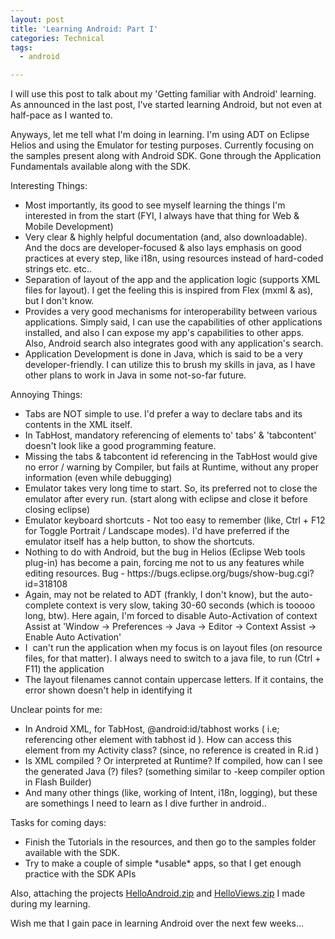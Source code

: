 ```yaml
---
layout: post
title: 'Learning Android: Part I'
categories: Technical
tags:
  - android

---
```


I will use this post to talk about my 'Getting familiar with Android' learning. As announced in the last post, I've started learning Android, but not even at half-pace as I wanted to.

Anyways, let me tell what I'm doing in learning. I'm using ADT on Eclipse Helios and using the Emulator for testing purposes. Currently focusing on the samples present along with Android SDK. Gone through the Application Fundamentals available along with the SDK.

Interesting Things:
<ul>
	<li>Most importantly, its good to see myself learning the things I'm interested in from the start (FYI, I always have that thing for Web &amp; Mobile Development)</li>
	<li>Very clear &amp; highly helpful documentation (and, also downloadable). And the docs are developer-focused &amp; also lays emphasis on good practices at every step, like i18n, using resources instead of hard-coded strings etc. etc..</li>
	<li>Separation of layout of the app and the application logic (supports XML files for layout). I get the feeling this is inspired from Flex (mxml &amp; as), but I don't know.</li>
	<li>Provides a very good mechanisms for interoperability between various applications. Simply said, I can use the capabilities of other applications installed, and also I can expose my app's capabilities to other apps. Also, Android search also integrates good with any application's search.</li>
	<li>Application Development is done in Java, which is said to be a very developer-friendly. I can utilize this to brush my skills in java, as I have other plans to work in Java in some not-so-far future.</li>
</ul>
Annoying Things:
<ul>
	<li>Tabs are NOT simple to use. I'd prefer a way to declare tabs and its contents in the XML itself.</li>
	<li>In TabHost, mandatory referencing of elements to' tabs' &amp; 'tabcontent' doesn't look like a good programming feature.</li>
	<li>Missing the tabs &amp; tabcontent id referencing in the TabHost would give no error / warning by Compiler, but fails at Runtime, without any proper information (even while debugging)</li>
	<li>Emulator takes very long time to start. So, its preferred not to close the emulator after every run. (start along with eclipse and close it before closing eclipse)</li>
	<li>Emulator keyboard shortcuts - Not too easy to remember (like, Ctrl + F12 for Toggle Portrait / Landscape modes). I'd have preferred if the emulator itself has a help button, to show the shortcuts.</li>
	<li>Nothing to do with Android, but the bug in Helios (Eclipse Web tools plug-in) has become a pain, forcing me not to us any features while editing resources. Bug - https://bugs.eclipse.org/bugs/show-bug.cgi?id=318108</li>
	<li>Again, may not be related to ADT (frankly, I don't know), but the auto-complete context is very slow, taking 30-60 seconds (which is tooooo long, btw). Here again, I'm forced to disable Auto-Activation of context Assist at 'Window -&gt; Preferences -&gt; Java -&gt; Editor -&gt; Context Assist -&gt; Enable Auto Activation'</li>
	<li>I  can't run the application when my focus is on layout files (on resource files, for that matter). I always need to switch to a java file, to run (Ctrl + F11) the application</li>
	<li>The layout filenames cannot contain uppercase letters. If it contains, the error shown doesn't help in identifying it</li>
</ul>
Unclear points for me:
<ul>
	<li>In Android XML, for TabHost, @android:id/tabhost works ( i.e; referencing other element with tabhost id ). How can access this element from my Activity class? (since, no reference is created in R.id )</li>
	<li>Is XML compiled ? Or interpreted at Runtime? If compiled, how can I see the generated Java (?) files? (something similar to -keep compiler option in Flash Builder)</li>
	<li>And many other things (like, working of Intent, i18n, logging), but these are somethings I need to learn as I dive further in android..</li>
</ul>
Tasks for coming days:
<ul>
	<li>Finish the Tutorials in the resources, and then go to the samples folder available with the SDK.</li>
	<li>Try to make a couple of simple *usable* apps, so that I get enough practice with the SDK APIs</li>
</ul>
Also, attaching the projects <a title="HelloAndroid.zip" href="/assets/HelloAndroid.zip">HelloAndroid.zip</a> and <a title="HelloViews.zip" href="/assets/HelloViews.zip">HelloViews.zip</a> I made during my learning.

Wish me that I gain pace in learning Android over the next few weeks...
